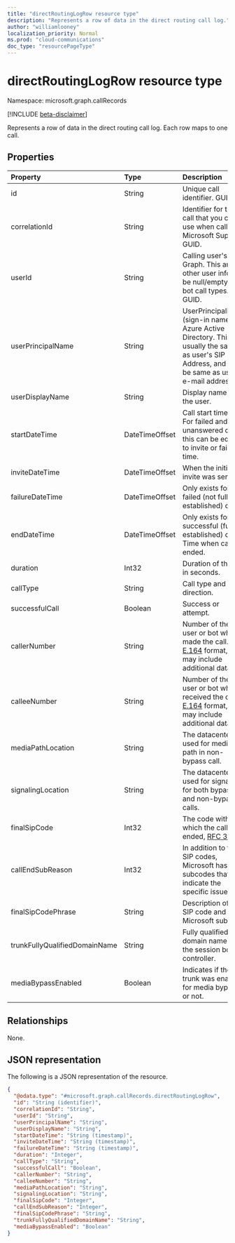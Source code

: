 ```yaml
---
title: "directRoutingLogRow resource type"
description: "Represents a row of data in the direct routing call log."
author: "williamlooney"
localization_priority: Normal
ms.prod: "cloud-communications"
doc_type: "resourcePageType"
---
```


# directRoutingLogRow resource type

Namespace: microsoft.graph.callRecords

[!INCLUDE [beta-disclaimer](../../includes/beta-disclaimer.md)]

Represents a row of data in the direct routing call log. Each row maps to one call.

## Properties

|Property|Type|Description|
|:---|:---|:---|
|id|String|Unique call identifier. GUID.|
|correlationId|String|Identifier for the call that you can use when calling Microsoft Support. GUID.|
|userId|String|Calling user's ID in Graph. This and other user info will be null/empty for bot call types. GUID.|
|userPrincipalName|String|UserPrincipalName (sign-in name) in Azure Active Directory. This is usually the same as user's SIP Address, and can be same as user's e-mail address.|
|userDisplayName|String|Display name of the user.|
|startDateTime|DateTimeOffset|Call start time.<br/>For failed and unanswered calls, this can be equal to invite or failure time.|
|inviteDateTime|DateTimeOffset| When the initial invite was sent.|
|failureDateTime|DateTimeOffset| Only exists for failed (not fully established) calls.|
|endDateTime|DateTimeOffset| Only exists for successful (fully established) calls. Time when call ended.|
|duration|Int32| Duration of the call in seconds.|
|callType|String| Call type and direction.|
|successfulCall|Boolean| Success or attempt.|
|callerNumber|String| Number of the user or bot who made the call. [E.164](https://en.wikipedia.org/wiki/E.164) format, but may include additional data.|
|calleeNumber|String| Number of the user or bot who received the call. [E.164](https://en.wikipedia.org/wiki/E.164) format, but may include additional data.|
|mediaPathLocation|String| The datacenter used for media path in non-bypass call.|
|signalingLocation|String| The datacenter used for signaling for both bypass and non-bypass calls.|
|finalSipCode|Int32| The code with which the call ended, [RFC 3261](https://tools.ietf.org/html/rfc3261).|
|callEndSubReason|Int32| In addition to the SIP codes, Microsoft has own subcodes that indicate the specific issue.|
|finalSipCodePhrase|String| Description of the SIP code and Microsoft subcode.|
|trunkFullyQualifiedDomainName|String| Fully qualified domain name of the session border controller.|
|mediaBypassEnabled|Boolean| Indicates if the trunk was enabled for media bypass or not.|

## Relationships

None.

## JSON representation

The following is a JSON representation of the resource.
<!-- {
  "blockType": "ignored",
  "@odata.type": "microsoft.graph.callRecords.directRoutingLogRow",
  "baseType": "",
  "keyProperty": "id"
}
-->

``` json
{
  "@odata.type": "#microsoft.graph.callRecords.directRoutingLogRow",
  "id": "String (identifier)",
  "correlationId": "String",
  "userId": "String",
  "userPrincipalName": "String",
  "userDisplayName": "String",
  "startDateTime": "String (timestamp)",
  "inviteDateTime": "String (timestamp)",
  "failureDateTime": "String (timestamp)",
  "duration": "Integer",
  "callType": "String",
  "successfulCall": "Boolean",
  "callerNumber": "String",
  "calleeNumber": "String",
  "mediaPathLocation": "String",
  "signalingLocation": "String",
  "finalSipCode": "Integer",
  "callEndSubReason": "Integer",
  "finalSipCodePhrase": "String",
  "trunkFullyQualifiedDomainName": "String",
  "mediaBypassEnabled": "Boolean"
}
```



